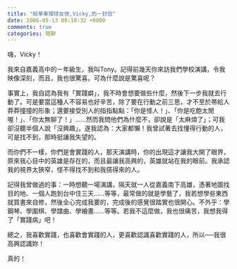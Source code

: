 ```yaml
---
title: "給單車環球女俠,Vicky,的ㄧ封信"
date: 2006-05-13 00:18:32 +0800
comments: true
categories: 閒聊
---
```

<p>嗨，Vicky！</p><p>我來自嘉義高中的ㄧ年級生，我叫Tony。記得前幾天你來訪我們學校演講，令我映像深刻，而且，我也很驚喜。可為什麼說是驚喜呢？</p><p>事實上，我自認為我有「實踐癖」，我不時會想要做些什麼，然後下一步我就去行動了。可是要當這種人不容易也好辛苦，除了要在行動之前三思，才不至於帯給人莽莽撞撞的形象；還要接受別人的指指點點：「你是怪人！」、「你是吃飽太閒喔！」、「你太無聊了！」......然而我問他們為什麼不，卻說是「太麻煩了」；可我卻沒聽半個人說「沒興趣」。遂我認為：大家都懶！我曾試著去找懂得行動的人，可是找不到，那時挺讓我失望的。</p><p>而你們不一樣，你們是會實踐的人，那天演講時，你的出現這才讓我大開了眼界，原來我心目中的英雄是存在的，而且最讓我高興的，英雄就站在我的眼前。我承認我的視界太狹窄，怪不得找不到和我撘得來的人。</p><p>記得我曾做過的事：一時想聽一場演講，隔天就一人從嘉義南下高雄，憑著地圖找目的地、一個人跑到台中住三天......等等，最常做的就是學藝了，我若想學些東西就買書來自修，然後全心完成我要的，完成後的感覺很踏實也很開心。不外乎：學鋼琴、學圍棋、學譜曲、學繪畫......等等。若我不這麼做，我也很痛苦，我想我得了「實踐病」吧！</p><p>總之，我喜歡實踐，也喜歡會實踐的人，更喜歡認識喜歡實踐的人，所以──我很高興認識妳！</p><p>真的！</p>
